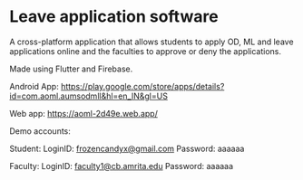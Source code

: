 # Leave application software

A cross-platform application that allows students to apply OD, ML and leave applications online and the faculties to approve or deny the applications.

Made using Flutter and Firebase.

Android App: https://play.google.com/store/apps/details?id=com.aoml.aumsodmll&hl=en_IN&gl=US

Web app: https://aoml-2d49e.web.app/

Demo accounts:

Student: LoginID: frozencandyx@gmail.com Password: aaaaaa

Faculty: LoginID: faculty1@cb.amrita.edu Password: aaaaaa

